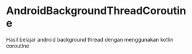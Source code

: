 # AndroidBackgroundThreadCoroutine
Hasil belajar android background thread dengan menggunakan kotlin coroutine
